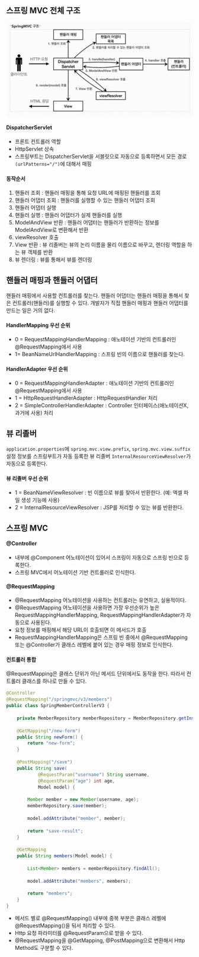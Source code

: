 
## 스프링 MVC 전체 구조
![Alt text](mvc구조.png)

#### DispatcherServlet
- 프론트 컨트롤러 역할
- HttpServlet 상속
- 스프링부트는 DispatcherServlet을 서블릿으로 자동으로 등록하면서 모든 경로`(urlPatterns="/")`에 대해서 매핑 

#### 동작순서
1. 핸들러 조회 : 핸들러 매핑을 통해 요청 URL에 매핑된 핸들러를 조회
2. 핸들러 어댑터 조회 : 핸들러를 실행할 수 있는 핸들러 어댑터 조회
3. 핸들러 어댑터 실행 
4. 핸들러 실행 : 핸들러 어댑터가 실제 핸들러를 실행
5. ModelAndView 반환 : 핸들러 어댑터는 핸들러가 반환하는 정보를 ModelAndView로 변환해서 반환
6. viewResolver 호출 
7. View 반환 : 뷰 리졸버는 뷰의 논리 이름을 물리 이름으로 바꾸고, 렌더링 역할을 하는 뷰 객체를 반환
8. 뷰 렌더링 : 뷰를 통해서 뷰를 렌더링

## 핸들러 매핑과 핸들러 어댑터
핸들러 매핑에서 사용할 컨트롤러를 찾는다. 핸들러 어댑터는 핸들러 매핑을 통해서 찾은 컨트롤러(핸들러)를 실행할 수 있다. 
개발자가 직접 핸들러 매핑과 핸들러 어댑터를 만드는 일은 거의 없다.

#### HandlerMapping 우선 순위
- 0 = RequestMappingHandlerMapping : 애노테이션 기반의 컨트롤러인 @RequestMapping에서 사용
- 1= BeanNameUrlHandlerMapping : 스프링 빈의 이름으로 핸들러를 찾는다.

#### HandlerAdapter 우선 순위
- 0 = RequestMappingHandlerAdapter : 애노테이션 기반의 컨트롤러인 @RequestMapping에서 사용
- 1 = HttpRequestHandlerAdapter : HttpRequestHandler 처리
- 2 = SimpleControllerHandlerAdapter : Controller 인터페이스(애노테이션X, 과거에 사용) 처리


## 뷰 리졸버
`application.properties`에 `spring.mvc.view.prefix`, `spring.mvc.view.suffix` 설정 정보를 스프링부트가 자동 등록한 뷰 리졸버 `InternalResourceViewResolver`가 자동으로 등록한다.
#### 뷰 리졸버 우선 순위
- 1 = BeanNameViewResolver : 빈 이름으로 뷰를 찾아서 반환한다. (예: 엑셀 파일 생성 기능에 사용)
- 2 = InternalResourceViewResolver : JSP를 처리할 수 있는 뷰를 반환한다.


## 스프링 MVC
#### @Controller
- 내부에 @Component 어노테이션이 있어서 스프링이 자동으로 스프링 빈으로 등록한다. 
- 스프링 MVC에서 어노테이션 기반 컨트롤러로 인식한다.

#### @RequestMapping
- @RequestMapping 어노테이션을 사용하는 컨트롤러는 유연하고, 실용적이다. 
- @RequestMapping 어노테이션을 사용하면 가장 우선순위가 높은 RequestMappingHandlerMapping, RequestMappingHandlerAdapter가 자동으로 사용된다.
- 요청 정보를 매핑해서 해당 URL이 호출되면 이 메서드가 호출
- RequestMappingHandlerMapping은 스프링 빈 중에서 @RequestMapping 또는 @Controller가 클래스 레벨에 붙어 있는 경우 매핑 정보로 인식한다.

#### 컨트롤러 통합
@RequestMapping은 클래스 단위가 아닌 메서드 단위에서도 동작을 한다. 따라서 컨트롤러 클래스를 하나로 만들 수 있다.
```java
@Controller
@RequestMapping("/springmvc/v3/members")
public class SpringMemberControllerV3 {

    private MemberRepository memberRepository = MemberRepository.getInstance();

    @GetMapping("/new-form")
    public String newForm() {
        return "new-form";
    }

    @PostMapping("/save")
    public String save(
            @RequestParam("username") String username,
            @RequestParam("age") int age,
            Model model) {

        Member member = new Member(username, age);
        memberRepository.save(member);

        model.addAttribute("member", member);

        return "save-result";
    }

    @GetMapping
    public String members(Model model) {

        List<Member> members = memberRepository.findAll();

        model.addAttribute("members", members);

        return "members";
    }
}
```
- 메서드 별로 @RequestMapping() 내부에 중복 부분은 클래스 레벨에 @RequestMapping()을 둬서 처리할 수 있다.
- Http 요청 파라미터를 @RequestParam으로 받을 수 있다.
- @RequestMapping을 @GetMapping, @PostMapping으로 변환해서 Http Method도 구분할 수 있다.